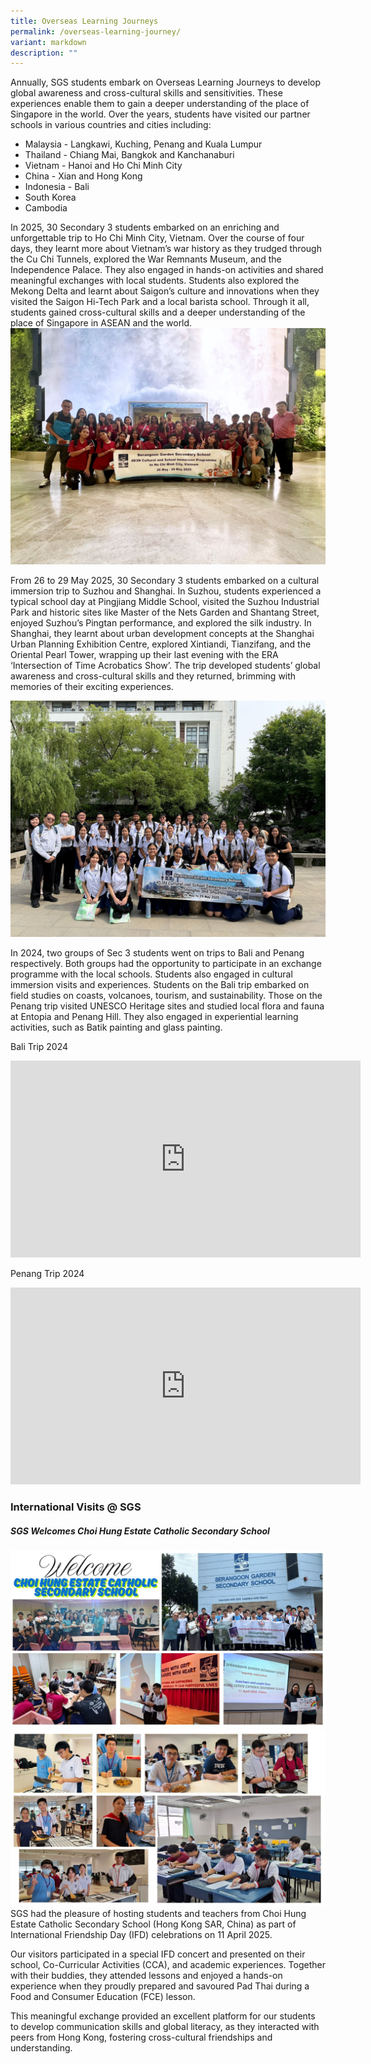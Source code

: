 ```yaml
---
title: Overseas Learning Journeys
permalink: /overseas-learning-journey/
variant: markdown
description: ""
---
```

Annually, SGS students embark on Overseas Learning Journeys to develop global awareness and cross-cultural skills and sensitivities.  These experiences enable them to gain a deeper understanding of the place of Singapore in the world.  Over the years, students have visited our partner schools in various countries and cities including:
* Malaysia - Langkawi, Kuching, Penang and Kuala Lumpur
* Thailand - Chiang Mai, Bangkok and Kanchanaburi
* Vietnam - Hanoi and Ho Chi Minh City
* China - Xian and Hong Kong
* Indonesia - Bali
* South Korea
* Cambodia 

In 2025, 30 Secondary 3 students embarked on an enriching and unforgettable trip to Ho Chi Minh City, Vietnam. Over the course of four days, they learnt more about Vietnam’s war history as they trudged through the Cu Chi Tunnels, explored the War Remnants Museum, and the Independence Palace. They also engaged in hands-on activities and shared meaningful exchanges with local students. Students also explored the Mekong Delta and learnt about Saigon’s culture and innovations when they visited the Saigon Hi-Tech Park and a local barista school. Through it all, students gained cross-cultural skills and a deeper understanding of the place of Singapore in ASEAN and the world.
![](/images/HCM_Vietnam_Trip_2025.jpg)

From 26 to 29 May 2025, 30 Secondary 3 students embarked on a cultural immersion trip to Suzhou and Shanghai. In Suzhou, students experienced a typical school day at Pingjiang Middle School, visited the Suzhou Industrial Park and historic sites like Master of the Nets Garden and Shantang Street, enjoyed Suzhou’s Pingtan performance, and explored the silk industry. In Shanghai, they learnt about urban development concepts at the Shanghai Urban Planning Exhibition Centre, explored Xintiandi, Tianzifang, and the Oriental Pearl Tower, wrapping up their last evening with the ERA ‘Intersection of Time Acrobatics Show’. The trip developed students’ global awareness and cross-cultural skills and they returned, brimming with memories of their exciting experiences.

![](/images/Shanghai_Shuzhou_Trip_2025.jpg)









In 2024, two groups of Sec 3 students went on trips to Bali and Penang respectively.   Both groups had the opportunity to participate in an exchange programme with the local schools.  Students also engaged in cultural immersion visits and experiences.  Students on the Bali trip embarked on field studies on coasts, volcanoes, tourism, and sustainability.  Those on the Penang trip visited UNESCO Heritage sites and studied local flora and fauna at Entopia and Penang Hill.  They also engaged in experiential learning activities, such as Batik painting and glass painting.

Bali Trip 2024
<iframe allowfullscreen="" allow="accelerometer; autoplay; clipboard-write; encrypted-media; gyroscope; picture-in-picture; web-share" frameborder="0" title="YouTube video player" src="https://www.youtube.com/embed/iA24ybqTOJc?si=vF8tC6F46g2_ZcMX&amp;controls=0" height="315" width="560"></iframe>

Penang Trip 2024
<iframe allowfullscreen="true" height="315" width="560" frameborder="0" src="https://docs.google.com/presentation/d/e/2PACX-1vSpbAuFzrDTEfBOl0mSKICI3OYUCc67fKeEsyavee9d4L1ITamzxYXMffkxwVqMVum8bNFMtg0ddVxl/embed?start=false&amp;loop=false&amp;delayms=3000"></iframe>

        

### International Visits @ SGS
##### SGS Welcomes Choi Hung Estate Catholic Secondary School

![](/images/Choi_Hung_Estate_Catholic_Secondary_School.jpg) 
![](/images/Choi_Hung_Estate_Catholic_Secondary_School__1_.jpg)
SGS had the pleasure of hosting students and teachers from Choi Hung Estate Catholic Secondary School (Hong Kong SAR, China) as part of International Friendship Day (IFD) celebrations on 11 April 2025.

Our visitors participated in a special IFD concert and presented on their school, Co-Curricular Activities (CCA), and academic experiences.  Together with their buddies, they attended lessons and enjoyed a hands-on experience when they proudly prepared and savoured Pad Thai during a Food and Consumer Education (FCE) lesson. 

This meaningful exchange provided an excellent platform for our students to develop communication skills and global literacy, as they interacted with peers from Hong Kong, fostering cross-cultural friendships and understanding.